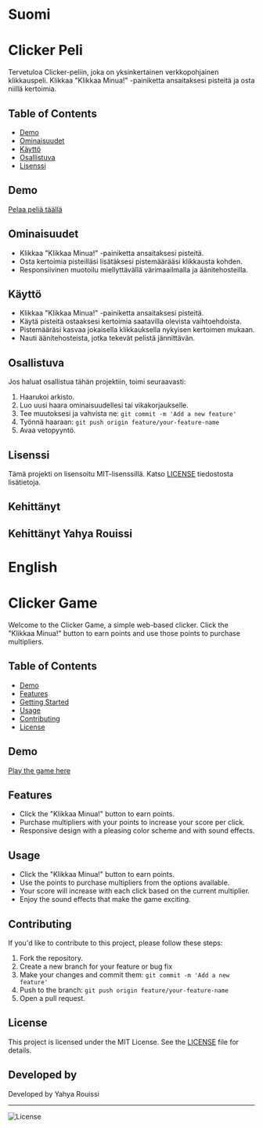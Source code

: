 # Suomi

# Clicker Peli

Tervetuloa Clicker-peliin, joka on yksinkertainen verkkopohjainen klikkauspeli. Klikkaa "Klikkaa Minua!" -painiketta ansaitaksesi pisteitä ja osta niillä kertoimia.

## Table of Contents

- [Demo](#demo)
- [Ominaisuudet](#Ominaisuudet)
- [Käyttö](#Käyttö)
- [Osallistuva](#Osallistuva)
- [Lisenssi](#Lisenssi)

## Demo

[Pelaa peliä täällä](https://yaro101.github.io/JavaScript-Clicker-peli/)

## Ominaisuudet

- Klikkaa "Klikkaa Minua!" -painiketta ansaitaksesi pisteitä.
- Osta kertoimia pisteilläsi lisätäksesi pistemäärääsi klikkausta kohden.
- Responsiivinen muotoilu miellyttävällä värimaailmalla ja äänitehosteilla.

## Käyttö

- Klikkaa "Klikkaa Minua!" -painiketta ansaitaksesi pisteitä.
- Käytä pisteitä ostaaksesi kertoimia saatavilla olevista vaihtoehdoista.
- Pistemääräsi kasvaa jokaisella klikkauksella nykyisen kertoimen mukaan.
- Nauti äänitehosteista, jotka tekevät pelistä jännittävän.

## Osallistuva

Jos haluat osallistua tähän projektiin, toimi seuraavasti:

1. Haarukoi arkisto.
2. Luo uusi haara ominaisuudellesi tai vikakorjaukselle.
3. Tee muutoksesi ja vahvista ne: `git commit -m 'Add a new feature'`
4. Työnnä haaraan: `git push origin feature/your-feature-name`
5. Avaa vetopyyntö.

## Lisenssi

Tämä projekti on lisensoitu MIT-lisenssillä. Katso [LICENSE](LICENSE) tiedostosta lisätietoja.

## Kehittänyt

## Kehittänyt Yahya Rouissi

# English

# Clicker Game

Welcome to the Clicker Game, a simple web-based clicker. Click the "Klikkaa Minua!" button to earn points and use those points to purchase multipliers.

## Table of Contents

- [Demo](#demo)
- [Features](#features)
- [Getting Started](#getting-started)
- [Usage](#usage)
- [Contributing](#contributing)
- [License](#license)

## Demo

[Play the game here](https://yaro101.github.io/JavaScript-Clicker-peli)

## Features

- Click the "Klikkaa Minua!" button to earn points.
- Purchase multipliers with your points to increase your score per click.
- Responsive design with a pleasing color scheme and with sound effects.

## Usage

- Click the "Klikkaa Minua!" button to earn points.
- Use the points to purchase multipliers from the options available.
- Your score will increase with each click based on the current multiplier.
- Enjoy the sound effects that make the game exciting.

## Contributing

If you'd like to contribute to this project, please follow these steps:

1. Fork the repository.
2. Create a new branch for your feature or bug fix
3. Make your changes and commit them: `git commit -m 'Add a new feature'`
4. Push to the branch: `git push origin feature/your-feature-name`
5. Open a pull request.

## License

This project is licensed under the MIT License. See the [LICENSE](LICENSE) file for details.

## Developed by

Developed by Yahya Rouissi

---

![License](https://img.shields.io/badge/License-MIT-blue)
